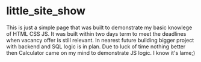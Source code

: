 # little_site_show
This is just a simple page that was built to demonstrate my basic knowlege of HTML CSS JS.
It was built within two days term to meet the deadlines when vacancy offer is still relevant.
In nearest future building bigger project with backend and SQL logic is in plan.
Due to luck of time nothing better then Calculator came on my mind to demonstrate JS logic. I know it's lame;)
